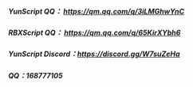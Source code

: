 ##### YunScript QQ： https://qm.qq.com/q/3iLMGhwYnC
##### RBXScript QQ： https://qm.qq.com/q/65KirXYbh6
##### YunScript Discord：https://discord.gg/W7suZeHa
##### QQ：168777105
